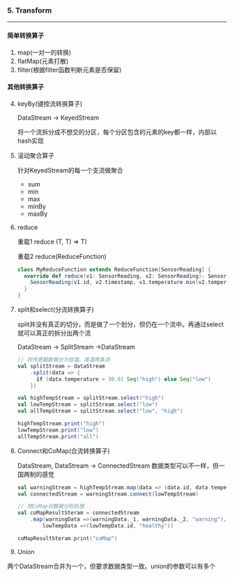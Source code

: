 ### 5. Transform

---

#### 简单转换算子

1. map(一对一的转换)
2. flatMap(元素打散)
3. filter(根据filter函数判断元素是否保留)

#### 其他转换算子

4. keyBy(键控流转换算子)

   DataStream -> KeyedStream

   将一个流拆分成不想交的分区，每个分区包含的元素的key都一样，内部以hash实现

5. 滚动聚合算子

   针对KeyedStream的每一个支流做聚合

   - sum
   - min
   - max
   - minBy
   - maxBy

6. reduce

   重载1 reduce (T, T) => T)

   重载2 reduce(ReduceFunction)

   ```scala
   class MyReduceFunction extends ReduceFunction[SensorReading] {
     override def reduce(v1: SensorReading, v2: SensorReading): SensorReading = {
       SensorReading(v1.id, v2.timestamp, v1.temperature.min(v2.temperature))
     }
   }
   ```

7. split和select(分流转换算子)

    split并没有真正的切分，而是做了一个划分，但仍在一个流中。再通过select就可以真正的拆分出两个流

   DataStream -> SplitStream ->DataStream

   ```scala
   // 将传感器数据分为低温、高温两条流
   val splitStream = dataStream
       .split(data => {
         if (data.temperature > 30.0) Seq("high") else Seq("low")
       })
   
   val highTempStream = splitStream.select("high")
   val lowTempStream = splitStream.select("low")
   val allTempStream = splitStream.select("low", "high")
   
   highTempStream.print("high")
   lowTempStream.print("low")
   allTempStream.print("all")
   ```

8. Connect和CoMap(合流转换算子)

   DataStream, DataStream -> ConnectedStream 数据类型可以不一样，但一国两制的感觉

   ```scala
   val warningStream = highTempStream.map(data => (data.id, data.temperature))
   val connectedStream = warningStream.connect(lowTempStream)
   
   // 用CoMap对数据分别处理
   val coMapResultSteram = connectedStream
       .map(warningData =>(warningData._1, warningData._2, "warning"),
           lowTempData =>(lowTempData.id, "healthy"))
   
   coMapResultSteram.print("coMap")
   ```

9. Union

​        两个DataStream合并为一个，但要求数据类型一致。union的参数可以有多个